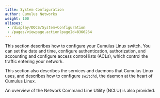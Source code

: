 ```yaml
---
title: System Configuration
author: Cumulus Networks
weight: 100
aliases:
 - /display/DOCS/System+Configuration
 - /pages/viewpage.action?pageId=8366264
---
```

This section describes how to configure your Cumulus Linux switch. You can set the date and time, configure authentication, authorization, and accounting and configure access control lists (ACLs), which control the traffic entering your network.

This section also describes the services and daemons that Cumulus Linux uses, and describes how to configure `switchd`, the daemon at the heart of Cumulus Linux.

An overview of the Network Command Line Utility (NCLU) is also provided.
